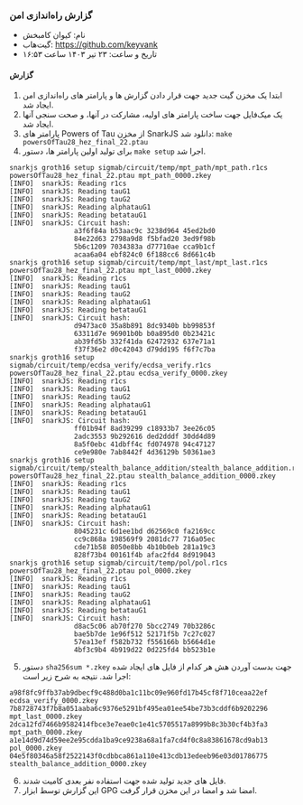 ### گزارش راه‌اندازی امن


* نام:‌ کیوان کامبخش
* گیت‌هاب: ‌https://github.com/keyvank
* تاریخ و ساعت: ۲۳ تیر ۱۴۰۳ ساعت ۱۶:۵۳‌

#### گزارش

1. ابتدا یک مخزن گیت جدید جهت قرار دادن گزارش ها و پارامتر های راه‌اندازی امن ایجاد شد.
2. یک میک‌فایل جهت ساخت پارامتر های اولیه، مشارکت در آنها، و صحت سنجی آنها ایجاد شد.
3. پارامتر های Powers of Tau از مخزن SnarkJS دانلود شد: `make powersOfTau28_hez_final_22.ptau`
4. برای تولید اولین پارامتر ها، دستور `make setup` اجرا شد.

```
snarkjs groth16 setup sigmab/circuit/temp/mpt_path/mpt_path.r1cs powersOfTau28_hez_final_22.ptau mpt_path_0000.zkey
[INFO]  snarkJS: Reading r1cs
[INFO]  snarkJS: Reading tauG1
[INFO]  snarkJS: Reading tauG2
[INFO]  snarkJS: Reading alphatauG1
[INFO]  snarkJS: Reading betatauG1
[INFO]  snarkJS: Circuit hash: 
                a3f6f84a b53aac9c 3238d964 45ed2bd0
                84e22d63 2798a9d8 f5bfad20 3ed9f98b
                5b6c1209 7034383a d77710ae cca9b1cf
                acaa6a04 ebf824c0 6f188cc6 8d661c4b
snarkjs groth16 setup sigmab/circuit/temp/mpt_last/mpt_last.r1cs powersOfTau28_hez_final_22.ptau mpt_last_0000.zkey
[INFO]  snarkJS: Reading r1cs
[INFO]  snarkJS: Reading tauG1
[INFO]  snarkJS: Reading tauG2
[INFO]  snarkJS: Reading alphatauG1
[INFO]  snarkJS: Reading betatauG1
[INFO]  snarkJS: Circuit hash: 
                d9473ac0 35a8b891 8dc9340b bb99853f
                63311d7e 96901b0b b0a895d0 0b23421c
                ab39fd5b 332f41da 62472932 637e71a1
                f37f36e2 d0c42043 d79dd195 f6f7c7ba
snarkjs groth16 setup sigmab/circuit/temp/ecdsa_verify/ecdsa_verify.r1cs powersOfTau28_hez_final_22.ptau ecdsa_verify_0000.zkey
[INFO]  snarkJS: Reading r1cs
[INFO]  snarkJS: Reading tauG1
[INFO]  snarkJS: Reading tauG2
[INFO]  snarkJS: Reading alphatauG1
[INFO]  snarkJS: Reading betatauG1
[INFO]  snarkJS: Circuit hash: 
                ff01b94f 8ad39299 c18933b7 3ee26c05
                2adc3553 9b292616 ded2dddf 30dd4d89
                8a5f0ebc 41dbff4c fd074978 94c47127
                ce9e980e 7ab8442f 4d36129b 50361ae3
snarkjs groth16 setup sigmab/circuit/temp/stealth_balance_addition/stealth_balance_addition.r1cs powersOfTau28_hez_final_22.ptau stealth_balance_addition_0000.zkey
[INFO]  snarkJS: Reading r1cs
[INFO]  snarkJS: Reading tauG1
[INFO]  snarkJS: Reading tauG2
[INFO]  snarkJS: Reading alphatauG1
[INFO]  snarkJS: Reading betatauG1
[INFO]  snarkJS: Circuit hash: 
                8045231c 6d1ee1bd d62569c0 fa2169cc
                cc9c868a 198569f9 2081dc77 716a05ec
                cde71b58 8050e8bb 4b10b0eb 281a19c3
                828f73b4 00161f4b afac2fd4 8d919043
snarkjs groth16 setup sigmab/circuit/temp/pol/pol.r1cs powersOfTau28_hez_final_22.ptau pol_0000.zkey
[INFO]  snarkJS: Reading r1cs
[INFO]  snarkJS: Reading tauG1
[INFO]  snarkJS: Reading tauG2
[INFO]  snarkJS: Reading alphatauG1
[INFO]  snarkJS: Reading betatauG1
[INFO]  snarkJS: Circuit hash: 
                d8ac5c06 ab70f270 5bcc2749 70b3286c
                bae5b7de 1e96f512 52171f5b 7c27c027
                57ea13ef f582b732 f556166b b5664d1e
                4bf3c9b4 4b919d22 0d225fd4 bb523b1e
```

5. دستور `sha256sum *.zkey` جهت بدست آوردن هش هر کدام از فایل های ایجاد شده اجرا شد. نتیجه به شرح زیر است:

```
a98f8fc9ffb37ab9dbecf9c488d0ba1c11bc09e960fd17b45cf8f710ceaa22ef  ecdsa_verify_0000.zkey
7b8728743f7b8a051aaba6c9376e5291bf495ea01ee54be73b3cddf6b9202296  mpt_last_0000.zkey
2dca12fd7466b9582414fbce3e7eae0c1e41c5705517a8999b8c3b30cf4b3fa3  mpt_path_0000.zkey
a1e14d9d74d59ee2e95cdda1ba9ce9238a68a1fa7cd4f0c8a83861678cd9ab13  pol_0000.zkey
04e5f80346a58f2522143f0cdbbca861a110e413cdb13edeeb96e03d01786775  stealth_balance_addition_0000.zkey
```

6. فایل های جدید تولید شده جهت استفاده نفر بعدی کامیت شدند.
7. این گزارش توسط ابزار GPG امضا شد و امضا در این مخزن قرار گرفت.
